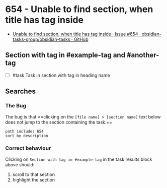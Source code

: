 # 654 - Unable to find section, when title has tag inside

- [Unable to find section, when title has tag inside · Issue #654 · obsidian-tasks-group/obsidian-tasks · GitHub](https://github.com/obsidian-tasks-group/obsidian-tasks/issues/654)

## Section with tag in #example-tag and #another-tag

- [ ] #task Task in section with tag in heading name

## Searches

### The Bug

The bug is that ==clicking on the `[file name] > [section name]`  text below does not jump to the section containing the task.==

```tasks
path includes 654
sort by description
```

### Correct behaviour

Clicking on `Section with tag in #example-tag` in the task results block above should:

1. scroll to that section
2. highlight the section
